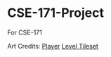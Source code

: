 # CSE-171-Project
For CSE-171

Art Credits:
[Player](https://413games.itch.io/platformercharacterbase)
[Level Tileset](https://anokolisa.itch.io/basic-140-tiles-grassland-and-mines)
